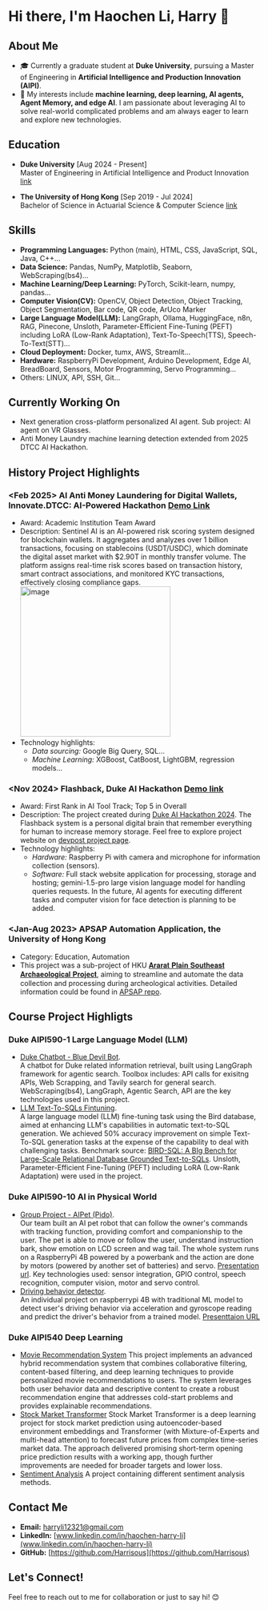 # Hi there, I'm Haochen Li, Harry 👋

## About Me
- 🎓 Currently a graduate student at **Duke University**, pursuing a Master of Engineering in **Artificial Intelligence and Production Innovation (AIPI)**.
- 🔭 My interests include **machine learning, deep learning, AI agents, Agent Memory, and edge AI**. I am passionate about leveraging AI to solve real-world complicated problems and am always eager to learn and explore new technologies.

## Education
- **Duke University** [Aug 2024 - Present] <br>
  Master of Engineering in Artificial Intelligence and Product Innovation [link](https://masters.pratt.duke.edu/ai/degree/)
 
- **The University of Hong Kong** [Sep 2019 - Jul 2024] <br>
  Bachelor of Science in Actuarial Science & Computer Science [link](https://admissions.hku.hk/programmes/undergraduate-programmes/bachelor-of-science-actuarial-science)

## Skills
- **Programming Languages:** Python (main), HTML, CSS, JavaScript, SQL, Java, C++...
- **Data Science:** Pandas, NumPy, Matplotlib, Seaborn, WebScraping(bs4)...
- **Machine Learning/Deep Learning:** PyTorch, Scikit-learn, numpy, pandas...
- **Computer Vision(CV):** OpenCV, Object Detection, Object Tracking, Object Segmentation, Bar code, QR code, ArUco Marker
- **Large Language Model(LLM):** LangGraph, Ollama, HuggingFace, n8n, RAG, Pinecone, Unsloth, Parameter-Efficient Fine-Tuning (PEFT) including LoRA (Low-Rank Adaptation), Text-To-Speech(TTS), Speech-To-Text(STT)...
- **Cloud Deployment:** Docker, tumx, AWS, Streamlit...
- **Hardware:** RaspberryPi Development, Arduino Development, Edge AI, BreadBoard, Sensors, Motor Programming, Servo Programming...
- Others: LINUX, API, SSH, Git...

## Currently Working On
- Next generation cross-platform personalized AI agent. Sub project: AI agent on VR Glasses.
- Anti Money Laundry machine learning detection extended from 2025 DTCC AI Hackathon. 

## History Project Highlights
### <Feb 2025> **Al Anti Money Laundering for Digital Wallets**, Innovate.DTCC: AI-Powered Hackathon [Demo Link](https://youtu.be/Uo4LdFYi6uw?si=PfsPjDyuksmyTBKT)
  - Award: Academic Institution Team Award
  - Description: Sentinel AI is an AI-powered risk scoring system designed for blockchain wallets. It aggregates and analyzes over 1 billion transactions, focusing on stablecoins (USDT/USDC), which dominate the digital asset market with $2.90T in monthly transfer volume. The platform assigns real-time risk scores based on transaction history, smart contract associations, and monitored KYC transactions, effectively closing compliance gaps.<br> <img src="https://github.com/user-attachments/assets/1c803bb8-4d66-4d56-be7f-6bdac8f052a2" alt="image" width="300" />
  - Technology highlights:
    - *Data sourcing:* Google Big Query, SQL...
    - *Machine Learning:* XGBoost, CatBoost, LightGBM, regression models...
    
### <Nov 2024> **Flashback**, Duke AI Hackathon [Demo link](https://youtu.be/LDV44AiYdkY?si=X5-5v4lm0Bzrhj8b)
  - Award: First Rank in AI Tool Track; Top 5 in Overall <br>
  - Description: The project created during [Duke AI Hackathon 2024](https://duke-ai-hack-2024.devpost.com/). The Flashback system is a personal digital brain that remember everything for human to increase memory storage. Feel free to explore project website on [devpost project page](https://devpost.com/software/flashback-o0jzlk).
  - Technology highlights:
    - *Hardware:* Raspberry Pi with camera and microphone for information collection (sensors). 
    - *Software:* Full stack website application for processing, storage and hosting; gemini-1.5-pro large vision language model for handling queries requests. In the future, AI agents for executing different tasks and computer vision for face detection is planning to be added.

### <Jan-Aug 2023> **APSAP Automation Application**, the University of Hong Kong 
  - Category: Education, Automation
  - This project was a sub-project of HKU [𝐀𝐫𝐚𝐫𝐚𝐭 𝐏𝐥𝐚𝐢𝐧 𝐒𝐨𝐮𝐭𝐡𝐞𝐚𝐬𝐭 𝐀𝐫𝐜𝐡𝐚𝐞𝐨𝐥𝐨𝐠𝐢𝐜𝐚𝐥 𝐏𝐫𝐨𝐣𝐞𝐜𝐭](https://www.instagram.com/apsap.armenia/), aiming to streamline and automate the data collection and processing during archeological activities. Detailed information could be found in [APSAP repo](https://github.com/LordUky/APSAP-undergraduate-research). 

## Course Project Highligts
### Duke AIPI590-1 Large Language Model (LLM)
- [Duke Chatbot - Blue Devil Bot](https://github.com/Harrisous/AIPI590LLM-project-2-DukeChatbot).   
A chatbot for Duke related information retrieval, built using LangGraph framework for agentic search. Toolbox includes: API calls for exisitng APIs, Web Scrapping, and Tavily search for general search. WebScraping(bs4), LangGraph, Agentic Search, API are the key technologies used in this project.
- [LLM Text-To-SQLs Fintuning](https://github.com/Duke-AIPI-LLM-Course/project-1-maiga).   
A large language model (LLM) fine-tuning task using the Bird database, aimed at enhancing LLM's capabilities in automatic text-to-SQL generation. We achieved 50% accuracy improvement on simple Text-To-SQL generation tasks at the expense of the capability to deal with challenging tasks. Benchmark source: [BIRD-SQL: A BIg Bench for Large-Scale Relational Database Grounded Text-to-SQLs](https://www.benchflow.ai/benchmarks/benchflow/Bird). Unsloth, Parameter-Efficient Fine-Tuning (PEFT) including LoRA (Low-Rank Adaptation) were used in the project.

### Duke AIPI590-10 AI in Physical World
- [Group Project - AIPet (Pido)](https://github.com/Harrisous/AIPI590AIPhysicialWorld-AIPet).   
Our team built an AI pet robot that can follow the owner's commands with tracking function, providing comfort and companionship to the user. The pet is able to move or follow the user, understand instruction bark, show emotion on LCD screen and wag tail. The whole system runs on a RaspberryPi 4B powered by a powerbank and the action are done by motors (powered by another set of batteries) and servo. [Presentation url](https://gamma.app/docs/AIPI590-AI-in-Physical-World-Final-Project-s5tkqa21zyp9gwf?mode=doc). Key technologies used: sensor integration, GPIO control, speech recognition, computer vision, motor and servo control.  
- [Driving behavior detector](https://github.com/Harrisous/AIPI590PhysicalMidterm).   
An individual project on raspberrypi 4B with traditional ML model to detect user's driving behavior via acceleration and gyroscope reading and predict the driver's behavior from a trained model. [Presenttaion URL](https://gamma.app/docs/DriveGuard-Enhancing-Road-Safety-with-AI-bifr11u9z5t2xvz?mode=doc)

### Duke AIPI540 Deep Learning
- [Movie Recommendation System](https://github.com/Harrisous/Duke_25Sprint_AIPI540_Module3_Recommendation-Systems) This project implements an advanced hybrid recommendation system that combines collaborative filtering, content-based filtering, and deep learning techniques to provide personalized movie recommendations to users. The system leverages both user behavior data and descriptive content to create a robust recommendation engine that addresses cold-start problems and provides explainable recommendations.  
- [Stock Market Transformer](https://github.com/Harrisous/StockMarketTransformer) Stock Market Transformer is a deep learning project for stock market prediction using autoencoder-based environment embeddings and Transformer (with Mixture-of-Experts and multi-head attention) to forecast future prices from complex time-series market data. The approach delivered promising short-term opening price prediction results with a working app, though further improvements are needed for broader targets and lower loss.  
- [Sentiment Analysis](https://github.com/Harrisous/AIPI540A2) A project containing different sentiment analysis methods.  
  
## Contact Me
- **Email:** [harryli12321@gmail.com](mailto:harryli12321@gmail.com)
- **LinkedIn:** [www.linkedin.com/in/haochen-harry-li](www.linkedin.com/in/haochen-harry-li)
- **GitHub:** [https://github.com/Harrisous](https://github.com/Harrisous)

## Let's Connect!
Feel free to reach out to me for collaboration or just to say hi! 😊
